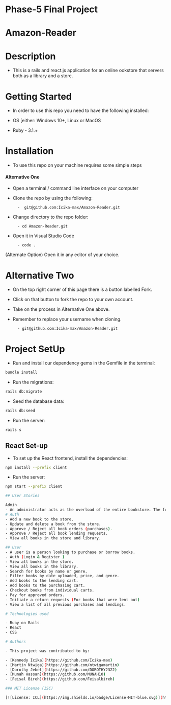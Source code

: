 # Phase-5 Final Project
# Amazon-Reader

# Description

- This is a rails and react.js application for an online ookstore that servers both as a library and a store.

# Getting  Started

- In order to use this repo you need to have the following installed:

- OS [either: Windows 10+, Linux or MacOS

- Ruby - 3.1.+

# Installation

- To use this repo on your machine requires some simple steps

#### Alternative One

- Open a terminal / command line interface on your computer

- Clone the repo by using the following:

        -  git@github.com:Icika-max/Amazon-Reader.git

- Change directory to the repo folder:

        - cd Amazon-Reader.git

- Open it in Visual Studio Code

        - code .

(Alternate Option) Open it in any editor of your choice.

# Alternative Two

- On the top right corner of this page there is a button labelled Fork.

- Click on that button to fork the repo to your own account.

- Take on the process in Alternative One above.

- Remember to replace your username when cloning.

        - git@github.com:Icika-max/Amazon-Reader.git

# Project SetUp

- Run and install our dependency gems in the Gemfile in the terminal:

```bash
bundle install
```

- Run the migrations:

```bash
rails db:migrate
```

- Seed the database data:

```bash
rails db:seed
```

- Run the server:

```bash
rails s
```

## React Set-up

- To set up the React frontend, install the dependencies:

```bash
npm install --prefix client
```

- Run the server:

```bash
npm start --prefix client

## User Stories

Admin
- An administrator acts as the overload of the entire bookstore. The following are functionalities executed by the administrator.
# Auth
- Add a new book to the store.
- Update and delete a book from the store.
- Approve / Reject all book orders (purchases).
- Approve / Reject all book lending requests.
- View all books in the store and library.

## User
- A user is a person looking to purchase or borrow books.
- Auth (Login & Register )
- View all books in the store.
- View all books in the library.
- Search for books by name or genre.
- Filter books by date uploaded, price, and genre.
- Add books to the lending cart.
- Add books to the purchasing cart.
- Checkout books from individual carts.
- Pay for approved orders.
- Initiate a return requests (For books that were lent out)
- View a list of all previous purchases and lendings.

# Technologies used

- Ruby on Rails
- React
- CSS

# Authors

- This project was contributed to by:

- [Kennedy Icika](https://github.com/Icika-max)
- [Martin Ntwiga](https://github.com/ntwigamartin)
- [Dorothy Jebet](https://github.com/DOROTHY2322)
- [Munah Hassan](https://github.com/MUNAH10)
- [Feisal Bireh](https://github.com/Feisalbireh)

### MIT License (ISC)

[![License: ICL](https://img.shields.io/badge/License-MIT-blue.svg)](https://opensource.org/license/mit/)

